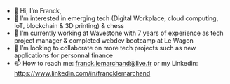 - 👋 Hi, I’m Franck,
- 👀 I’m interested in emerging tech (Digital Workplace, cloud computing, IoT, blockchain & 3D printing) & chess
- 🌱 I’m currently working at Wavestone with 7 years of experience as tech project manager & completed webdev bootcamp at Le Wagon
- 💞️ I’m looking to collaborate on more tech projects such as new applications for personnal finance
- 📫 How to reach me: franck.lemarchand@live.fr or my Linkedin: https://www.linkedin.com/in/francklemarchand

<!---
FranckL93/FranckL93 is a ✨ special ✨ repository because its `README.md` (this file) appears on your GitHub profile.
You can click the Preview link to take a look at your changes.
--->
